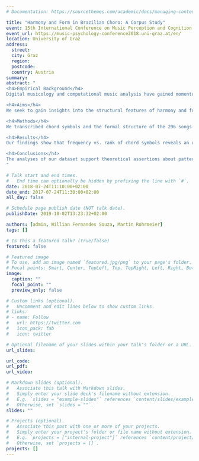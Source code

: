 ```yaml
---
# Documentation: https://sourcethemes.com/academic/docs/managing-content/

title: "Harmony and Form in Brazilian Choro: A Corpus Study"
event: 15th International Conference on Music Perception and Cognition & 10th triennial conference of the European Society for the Cognitive Sciences of Music
event_url: https://music-psychology-conference2018.uni-graz.at/en/
location: University of Graz
address:
  street:
  city: Graz
  region:
  postcode:
  country: Austria
summary:
abstract: "
<h4>Empirical Background</h4>
Digital musicology and computational music analysis have gained momentum in recent years, largely due to the increased creation of symbolic corpora. While covering diverse genres, encodings, formats, and methodologies, most datasets concentrate on melody and/or harmony to infer or predict idiosyncrasies of a certain style, genre, or composer, sometimes also considering musical form. The current project contributes to this trend by analyzing Brazilian Choro, a genre beyond the canon of both classical and popular music research. Choro comprises three meanings: (1) it is a social musical event, (2) it is a musical genre including various subgenres, and (3) it is a manner of performing, a style.

<h4>Aims</h4>
We seek to gain insights into the structural features of harmony and form in this particular genre and relate them to other datasets in order to complement other approaches in corpus-driven music research. Furthermore, we provide visualizations of the formal schema of each piece in this dataset.

<h4>Methods</h4>
We transcribed chord symbols and the formal structure of the 296 songs from the Choro Songbooks (Chediak, Sève, & Souza, 2009, 2011a, 2011b). The transcriptions are based on the notation system by de Clercq & Temperley (2011). They include information about root and bass notes, chord types, added notes, key and meter (global and local) as well as metadata such as genre, year of composition, and composer. We converted all chord roots and bass notes to roman numerals (relative to the local key) and converted the transcriptions into the hierarchical JSON format for statistical analysis and visualization. Subsequently, we applied natural language processing techniques to find patterns on several structural levels (piece, parts, and phrases), and interpreted them as expressing important features of the genre.

<h4>Results</h4>
Our findings show that frequency vs. rank of chord symbols reveals an underlying Zipf distribution, typically occurring in musical and linguistic corpora. Moreover, prototypical harmonic sequences, such as subdominant-dominant-tonic patterns, make up a large portion of the whole dataset. The formal structure is mainly limited to ternary and rondo forms, and key and modulation patterns vary systematically between subgenres. This, in turn, features can partially be related to diachronic changes within the genre.

<h4>Conclusions</h4>
The analyses of our dataset support theoretical assertions about patterns of harmony and form in Choro (Almada, 2006). We deduce that these regularities are informative about stylistic characteristics, both for human listeners and algorithms. Our findings can therefore serve as a basis for subsequent music information retrieval applications such as genre or composer prediction within the style in question. They furthermore allow for cross-stylistic comparisons.
"

# Talk start and end times.
#   End time can optionally be hidden by prefixing the line with `#`.
date: 2018-07-24T11:10:00+02:00
date_end: 2017-07-24T11:30:00+02:00
all_day: false

# Schedule page publish date (NOT talk date).
publishDate: 2019-10-02T13:23:32+02:00

authors: [admin, Willian Fernandes Souza, Martin Rohrmeier]
tags: []

# Is this a featured talk? (true/false)
featured: false

# Featured image
# To use, add an image named `featured.jpg/png` to your page's folder.
# Focal points: Smart, Center, TopLeft, Top, TopRight, Left, Right, BottomLeft, Bottom, BottomRight.
image:
  caption: ""
  focal_point: ""
  preview_only: false

# Custom links (optional).
#   Uncomment and edit lines below to show custom links.
# links:
# - name: Follow
#   url: https://twitter.com
#   icon_pack: fab
#   icon: twitter

# Optional filename of your slides within your talk's folder or a URL.
url_slides:

url_code:
url_pdf:
url_video:

# Markdown Slides (optional).
#   Associate this talk with Markdown slides.
#   Simply enter your slide deck's filename without extension.
#   E.g. `slides = "example-slides"` references `content/slides/example-slides.md`.
#   Otherwise, set `slides = ""`.
slides: ""

# Projects (optional).
#   Associate this post with one or more of your projects.
#   Simply enter your project's folder or file name without extension.
#   E.g. `projects = ["internal-project"]` references `content/project/deep-learning/index.md`.
#   Otherwise, set `projects = []`.
projects: []
---
```

